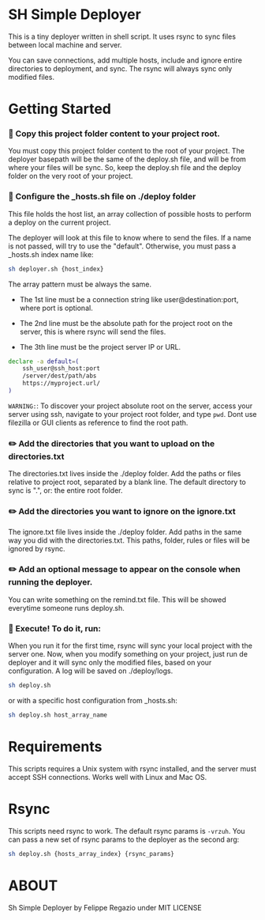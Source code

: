 # SH Simple Deployer

This is a tiny deployer written in shell script. 
It uses rsync to sync files between local machine and server.

You can save connections, add multiple hosts, include and ignore entire directories to deployment,
and sync. The rsync will always sync only modified files.

# Getting Started

### 📂 Copy this project folder content to your project root.

You must copy this project folder content to the root of your project.
The deployer basepath will be the same of the deploy.sh file, and will be from where
your files will be sync. So, keep the deploy.sh file and the deploy folder on the very
root of your project.

### 🔧 Configure the \_hosts.sh file on ./deploy folder

This file holds the host list, an array collection of possible hosts
to perform a deploy on the current project.

The deployer will look at this file to know where to send the files.
If a name is not passed, will try to use the "default". Otherwise,
you must pass a \_hosts.sh index name like:  

``` bash
sh deployer.sh {host_index}
```

The array pattern must be always the same.

- The 1st line must be a connection string like user@destination:port, 
where port is optional.

- The 2nd line must be the absolute path for the project root on the server,
this is where rsync will send the files.

- The 3th line must be the project server IP or URL.

```bash
declare -a default=( 
	ssh_user@ssh_host:port   
	/server/dest/path/abs  
	https://myproject.url/  
)
```

```WARNING:```: To discover your project absolute root on the server, access your
server using ssh, navigate to your project root folder, and type `pwd`. Dont use
filezilla or GUI clients as reference to find the root path.

### ✏️ Add the directories that you want to upload on the directories.txt 

The directories.txt lives inside the ./deploy folder. 
Add the paths or files relative to project root, separated by a blank line.
The default directory to sync is ".", or: the entire root folder.

### ✏️ Add the directories you want to ignore on the ignore.txt 

The ignore.txt file lives inside the ./deploy folder. 
Add paths in the same way you did with the directories.txt.
This paths, folder, rules or files will be ignored by rsync.

### ✏️ Add an optional message to appear on the console when running the deployer.

You can write something on the remind.txt file.
This will be showed everytime someone runs deploy.sh.

### 🚀 Execute! To do it, run:

When you run it for the first time, rsync will sync your local project with the server one.
Now, when you modify something on your project, just run de deployer and it will sync only the
modified files, based on your configuration. A log will be saved on ./deploy/logs.

```bash
sh deploy.sh
```

or with a specific host configuration from \_hosts.sh:

```bash
sh deploy.sh host_array_name
```

# Requirements

This scripts requires a Unix system with rsync installed, and the server must accept SSH connections.
Works well with Linux and Mac OS.

# Rsync

This scripts need rsync to work. The default rsync params is `-vrzuh`.
You can pass a new set of rsync params to the deployer as the second arg:

```bash
sh deploy.sh {hosts_array_index} {rsync_params}
```

# ABOUT

Sh Simple Deployer by Felippe Regazio under MIT LICENSE